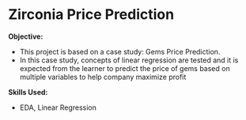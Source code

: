 # Zirconia Price Prediction
**Objective:** 

- This project is based on a case study: Gems Price Prediction. 
- In this case study, concepts of linear regression are tested and it is expected from the learner to predict the price of gems based on multiple variables to help company maximize profit

**Skills Used:** 

- EDA, Linear Regression
